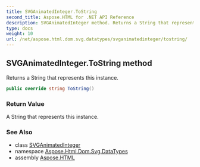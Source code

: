 ```yaml
---
title: SVGAnimatedInteger.ToString
second_title: Aspose.HTML for .NET API Reference
description: SVGAnimatedInteger method. Returns a String that represents this instance
type: docs
weight: 10
url: /net/aspose.html.dom.svg.datatypes/svganimatedinteger/tostring/
---
```

## SVGAnimatedInteger.ToString method

Returns a String that represents this instance.

```csharp
public override string ToString()
```

### Return Value

A String that represents this instance.

### See Also

* class [SVGAnimatedInteger](../)
* namespace [Aspose.Html.Dom.Svg.DataTypes](../../svganimatedinteger/)
* assembly [Aspose.HTML](../../../)
